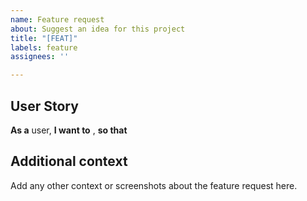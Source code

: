 ```yaml
---
name: Feature request
about: Suggest an idea for this project
title: "[FEAT]"
labels: feature
assignees: ''

---
```


## User Story

**As a** user, 
**I want to** , 
**so that**

## Additional context
Add any other context or screenshots about the feature request here.
